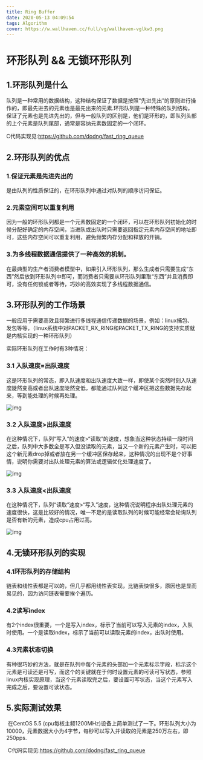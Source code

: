 ```yaml
---
title: Ring Buffer
date: 2020-05-13 04:09:54
tags: Algorithm
cover: https://w.wallhaven.cc/full/vg/wallhaven-vglkw3.png
---
```

<meta name="referrer" content="no-referrer" />

# 环形队列 && 无锁环形队列

## 1.环形队列是什么

队列是一种常用的数据结构，这种结构保证了数据是按照“先进先出”的原则进行操作的，即最先进去的元素也是最先出来的元素.环形队列是一种特殊的队列结构，保证了元素也是先进先出的，但与一般队列的区别是，他们是环形的，即队列头部的上个元素是队列尾部，通常是容纳元素数固定的一个闭环。

C代码实现见:https://github.com/dodng/fast_ring_queue

 

## 2.环形队列的优点

 

### 1.保证元素是先进先出的

是由队列的性质保证的，在环形队列中通过对队列的顺序访问保证。

 

### 2.元素空间可以重复利用

因为一般的环形队列都是一个元素数固定的一个闭环，可以在环形队列初始化的时候分配好确定的内存空间，当进队或出队时只需要返回指定元素内存空间的地址即可，这些内存空间可以重复利用，避免频繁内存分配和释放的开销。

 

### 3.为多线程数据通信提供了一种高效的机制。

在最典型的生产者消费者模型中，如果引入环形队列，那么生成者只需要生成“东西”然后放到环形队列中即可，而消费者只需要从环形队列里取“东西”并且消费即可，没有任何锁或者等待，巧妙的高效实现了多线程数据通信。

 

## 3.环形队列的工作场景

一般应用于需要高效且频繁进行多线程通信传递数据的场景，例如：linux捕包、发包等等，（linux系统中对PACKET_RX_RING和PACKET_TX_RING的支持实质就是内核实现的一种环形队列）

 

实际环形队列在工作时有3种情况：

### 3.1 入队速度=出队速度

这是环形队列的常态，即入队速度和出队速度大致一样，即使某个突然时刻入队速度陡然变高或者出队速度陡然变低，都能通过队列这个缓冲区把这些数据先存起来，等到能处理的时候再处理。

![img](https://images0.cnblogs.com/blog2015/734743/201503/261007273177893.jpg)

### 3.2 入队速度>出队速度

在这种情况下，队列“写入”的速度>“读取”的速度，想象当这种状态持续一段时间之后，队列中大多数全是写入但没读取的元素，当又一个新的元素产生时，可以把这个新元素drop掉或者放在另一个缓冲区保存起来，这种情况的出现不是个好事情，说明你需要对出队处理元素的算法或逻辑优化处理速度了。

 

![img](https://images0.cnblogs.com/blog2015/734743/201503/261007445679363.jpg)

 

### 3.3 入队速度<出队速度

​      在这种情况下，队列“读取”速度>“写入”速度，这种情况说明程序出队处理元素的速度很快，这是比较好的情况，唯一不足的是读取队列的时候可能经常会轮询队列是否有新的元素，造成cpu占用过高。

 

![img](https://images0.cnblogs.com/blog2015/734743/201503/261007543647556.jpg)

 

## 4.无锁环形队列的实现

### 4.1环形队列的存储结构

链表和线性表都是可以的，但几乎都用线性表实现，比链表快很多，原因也是显而易见的，因为访问链表需要挨个遍历。

### 4.2读写index

有2个index很重要，一个是写入index，标示了当前可以写入元素的index，入队时使用。一个是读取index，标示了当前可以读取元素的index，出队时使用。

### 4.3元素状态切换

有种很巧妙的方法，就是在队列中每个元素的头部加一个元素标示字段，标示这个元素是可读还是可写，而这个的关键就在于何时设置元素的可读可写状态，参照linux内核实现原理，当这个元素读取完之后，要设置可写状态，当这个元素写入完成之后，要设置可读状态。

 

## 5.实际测试效果

​     在CentOS 5.5 (cpu每核主频1200MHz)设备上简单测试了一下。环形队列大小为10000，元素数据大小为4字节，每秒可以写入并读取的元素是250万左右，即250pps.

​     C代码实现见:https://github.com/dodng/fast_ring_queue